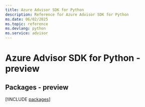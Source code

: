 ```yaml
---
title: Azure Advisor SDK for Python
description: Reference for Azure Advisor SDK for Python
ms.date: 06/02/2025
ms.topic: reference
ms.devlang: python
ms.service: advisor
---
```

# Azure Advisor SDK for Python - preview
## Packages - preview
[!INCLUDE [packages](advisor-index.md)]